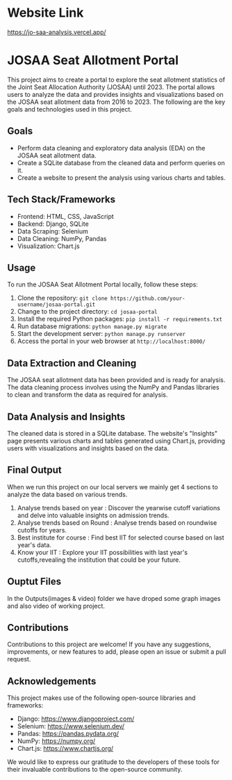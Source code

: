 # Website Link

https://jo-saa-analysis.vercel.app/

# JOSAA Seat Allotment Portal

This project aims to create a portal to explore the seat allotment statistics of the Joint Seat Allocation Authority (JOSAA) until 2023. The portal allows users to analyze the data and provides insights and visualizations based on the JOSAA seat allotment data from 2016 to 2023. The following are the key goals and technologies used in this project.

## Goals
- Perform data cleaning and exploratory data analysis (EDA) on the JOSAA seat allotment data.
- Create a SQLite database from the cleaned data and perform queries on it.
- Create a website to present the analysis using various charts and tables.

## Tech Stack/Frameworks
- Frontend: HTML, CSS, JavaScript
- Backend: Django, SQLite
- Data Scraping: Selenium
- Data Cleaning: NumPy, Pandas
- Visualization: Chart.js

## Usage
To run the JOSAA Seat Allotment Portal locally, follow these steps:

1. Clone the repository: `git clone https://github.com/your-username/josaa-portal.git`
2. Change to the project directory: `cd josaa-portal`
3. Install the required Python packages: `pip install -r requirements.txt`
4. Run database migrations: `python manage.py migrate`
5. Start the development server: `python manage.py runserver`
6. Access the portal in your web browser at `http://localhost:8000/`

## Data Extraction and Cleaning
The JOSAA seat allotment data has been provided and is ready for analysis. The data cleaning process involves using the NumPy and Pandas libraries to clean and transform the data as required for analysis.

## Data Analysis and Insights
The cleaned data is stored in a SQLite database. The website's "Insights" page presents various charts and tables generated using Chart.js, providing users with visualizations and insights based on the data.

## Final Output
When we run this project on our local servers we mainly get 4 sections to analyze the data based on various trends.
1) Analyse trends based on year : Discover the yearwise cutoff variations and delve into valuable insights on admission trends.
2) Analyse trends based on Round : Analyse trends based on roundwise cutoffs for years.
3) Best institute for course : Find best IIT for selected course based on last year's data.
4) Know your IIT : Explore your IIT possibilities with last year's cutoffs,revealing the institution that could be your future.

## Ouptut Files
In the Outputs(images & video) folder we have droped some graph images and also video of working project.

## Contributions
Contributions to this project are welcome! If you have any suggestions, improvements, or new features to add, please open an issue or submit a pull request.

## Acknowledgements
This project makes use of the following open-source libraries and frameworks:
- Django: https://www.djangoproject.com/
- Selenium: https://www.selenium.dev/
- Pandas: https://pandas.pydata.org/
- NumPy: https://numpy.org/
- Chart.js: https://www.chartjs.org/

We would like to express our gratitude to the developers of these tools for their invaluable contributions to the open-source community.
